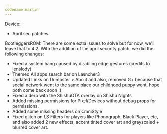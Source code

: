 ```yaml
---
codename:marlin
---
```


Device:
* April sec patches

BootleggersROM:
There are some extra issues to solve but for now, we'll leave that to 4.2. With the addition of the april security patch, we did the following changes:

* Fixed a system hang caused by disabling edge gestures (credits to jenslody)
* Themed All apps search bar on Launcher3 
* Updated Links on Dumpster > About and also, removed G+ because that social network went to the same place our childhood puppy went, hope both come back soon :(
* Fixed a derp with the ShishuOTA overlay on Shishu Nights
* Added missing permissions for Pixel/Devices without debug props for permissions.
* Added some missing headers on OmniStyle
* Fixed glitch on LS Filters for players like Phonograph, Black Player, etc, and also added 2 new effects, accent tinted cover art and grayscaled + blurred cover art.
